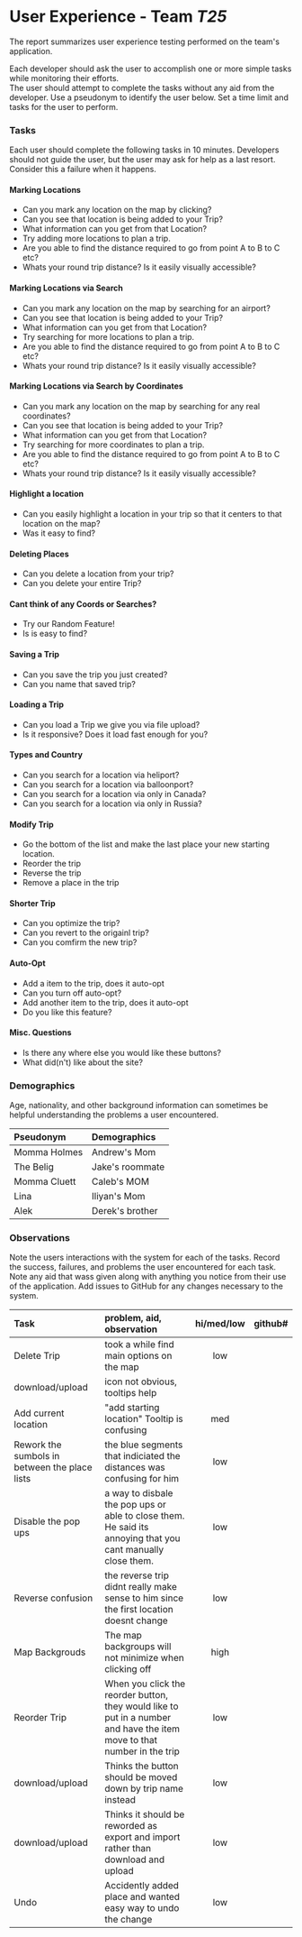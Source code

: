 # User Experience - Team *T25* 

The report summarizes user experience testing performed on the team's application.

Each developer should ask the user to accomplish one or more simple tasks while monitoring their efforts.  
The user should attempt to complete the tasks without any aid from the developer.
Use a pseudonym to identify the user below. 
Set a time limit and tasks for the user to perform.

 
### Tasks

Each user should complete the following tasks in 10 minutes.
Developers should not guide the user, but the user may ask for help as a last resort.  
Consider this a failure when it happens.  

#### Marking Locations 
* Can you mark any location on the map by clicking?
* Can you see that location is being added to your Trip?
* What information can you get from that Location?
* Try adding more locations to plan a trip.
* Are you able to find the distance required to go from point A to B to C etc?
* Whats your round trip distance? Is it easily visually accessible?

#### Marking Locations via Search
* Can you mark any location on the map by searching for an airport?
* Can you see that location is being added to your Trip?
* What information can you get from that Location?
* Try searching for more locations to plan a trip.
* Are you able to find the distance required to go from point A to B to C etc?
* Whats your round trip distance? Is it easily visually accessible?

#### Marking Locations via Search by Coordinates
* Can you mark any location on the map by searching for any real coordinates?
* Can you see that location is being added to your Trip?
* What information can you get from that Location?
* Try searching for more coordinates to plan a trip.
* Are you able to find the distance required to go from point A to B to C etc?
* Whats your round trip distance? Is it easily visually accessible?

#### Highlight a location
* Can you easily highlight a location in your trip so that it centers to that location on the map?
* Was it easy to find?

#### Deleting Places
* Can you delete a location from your trip?
* Can you delete your entire Trip?

#### Cant think of any Coords or Searches?
* Try our Random Feature!
* Is is easy to find?

#### Saving a Trip
* Can you save the trip you just created?
* Can you name that saved trip?

#### Loading a Trip
* Can you load a Trip we give you via file upload?
* Is it responsive? Does it load fast enough for you?

#### Types and Country
* Can you search for a location via heliport?
* Can you search for a location via balloonport?
* Can you search for a location via only in Canada?
* Can you search for a location via only in Russia?

#### Modify Trip
* Go the bottom of the list and make the last place your new starting location.
* Reorder the trip
* Reverse the trip
* Remove a place in the trip

#### Shorter Trip
* Can you optimize the trip?
* Can you revert to the origainl trip?
* Can you comfirm the new trip?

#### Auto-Opt
* Add a item to the trip, does it auto-opt
* Can you turn off auto-opt?
* Add another item to the trip, does it auto-opt
* Do you like this feature?

#### Misc. Questions
* Is there any where else you would like these buttons?
* What did(n't) like about the site?

### Demographics

Age, nationality, and other background information can sometimes be helpful understanding the problems a user encountered.

| Pseudonym | Demographics |
| :--- | :--- |
|Momma Holmes| Andrew's Mom |
|The Belig| Jake's roommate |
|Momma Cluett | Caleb's MOM |
|Lina| Iliyan's Mom |
|Alek| Derek's brother|


### Observations

Note the users interactions with the system for each of the tasks.
Record the success, failures, and problems the user encountered for each task.
Note any aid that wass given along with anything you notice from their use of the application.
Add issues to GitHub for any changes necessary to the system.

| Task | problem, aid, observation | hi/med/low | github#  |
| :--- | :--- | :---: | :---: |
| Delete Trip | took a while find main options on the map | low ||
| download/upload | icon not obvious, tooltips help | ||
| Add current location | "add starting location" Tooltip is confusing | med ||
| Rework the sumbols in between the place lists | the blue segments that indiciated the distances was confusing for him | low ||
| Disable the pop ups | a way to disbale the pop ups or able to close them. He said its annoying that you cant manually close them. | low ||
| Reverse confusion| the reverse trip didnt really make sense to him since the first location doesnt change| low ||
| Map Backgrouds | The map backgroups will not minimize when clicking off |high||
| Reorder Trip | When you click the reorder button, they would like to put in a number and have the item move to that number in the trip |low||
| download/upload| Thinks the button should be moved down by trip name instead| low ||
| download/upload| Thinks it should be reworded as export and import rather than download and upload| low ||
| Undo| Accidently added place and wanted easy way to undo the change| low ||
